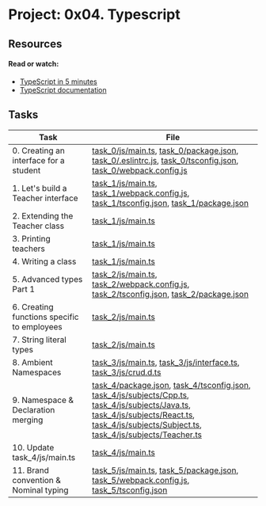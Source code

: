 # Project: 0x04. Typescript

## Resources

#### Read or watch:

- [TypeScript in 5 minutes](https://intranet.alxswe.com/rltoken/waTSa9Mguj912pel9On57w)
- [TypeScript documentation](https://intranet.alxswe.com/rltoken/iPO8DlHCGzc1jnojLoP9HA)

## Tasks

| Task                                        | File                                                                                                                                                                                                                                                                                                                                                                                                                 |
| ------------------------------------------- | -------------------------------------------------------------------------------------------------------------------------------------------------------------------------------------------------------------------------------------------------------------------------------------------------------------------------------------------------------------------------------------------------------------------- |
| 0. Creating an interface for a student      | [task_0/js/main.ts](./task_0/js/main.ts), [task_0/package.json](./task_0/package.json), [task_0/.eslintrc.js](./task_0/.eslintrc.js), [task_0/tsconfig.json](./task_0/tsconfig.json), [task_0/webpack.config.js](./task_0/webpack.config.js)                                                                                                                                                                         |
| 1. Let's build a Teacher interface          | [task_1/js/main.ts](./task_1/js/main.ts), [task_1/webpack.config.js](./task_1/webpack.config.js), [task_1/tsconfig.json](./task_1/tsconfig.json), [task_1/package.json](./task_1/package.json)                                                                                                                                                                                                                       |
| 2. Extending the Teacher class              | [task_1/js/main.ts](./task_1/js/main.ts)                                                                                                                                                                                                                                                                                                                                                                             |
| 3. Printing teachers                        | [task_1/js/main.ts](./task_1/js/main.ts)                                                                                                                                                                                                                                                                                                                                                                             |
| 4. Writing a class                          | [task_1/js/main.ts](./task_1/js/main.ts)                                                                                                                                                                                                                                                                                                                                                                             |
| 5. Advanced types Part 1                    | [task_2/js/main.ts](./task_2/js/main.ts), [task_2/webpack.config.js](./task_2/webpack.config.js), [task_2/tsconfig.json](./task_2/tsconfig.json), [task_2/package.json](./task_2/package.json)                                                                                                                                                                                                                       |
| 6. Creating functions specific to employees | [task_2/js/main.ts](./task_2/js/main.ts)                                                                                                                                                                                                                                                                                                                                                                             |
| 7. String literal types                     | [task_2/js/main.ts](./task_2/js/main.ts)                                                                                                                                                                                                                                                                                                                                                                             |
| 8. Ambient Namespaces                       | [task_3/js/main.ts](./task_3/js/main.ts), [task_3/js/interface.ts](./task_3/js/interface.ts), [task_3/js/crud.d.ts](./task_3/js/crud.d.ts)                                                                                                                                                                                                                                                                           |
| 9. Namespace & Declaration merging          | [task_4/package.json](./task_4/package.json), [task_4/tsconfig.json](./task_4/tsconfig.json), [task_4/js/subjects/Cpp.ts](./task_4/js/subjects/Cpp.ts), [task_4/js/subjects/Java.ts](./task_4/js/subjects/Java.ts), [task_4/js/subjects/React.ts](./task_4/js/subjects/React.ts), [task_4/js/subjects/Subject.ts](./task_4/js/subjects/Subject.ts), [task_4/js/subjects/Teacher.ts](./task_4/js/subjects/Teacher.ts) |
| 10. Update task_4/js/main.ts                | [task_4/js/main.ts](./task_4/js/main.ts)                                                                                                                                                                                                                                                                                                                                                                             |
| 11. Brand convention & Nominal typing       | [task_5/js/main.ts](./task_5/js/main.ts), [task_5/package.json](./task_5/package.json), [task_5/webpack.config.js](./task_5/webpack.config.js), [task_5/tsconfig.json](./task_5/tsconfig.json)                                                                                                                                                                                                                       |
